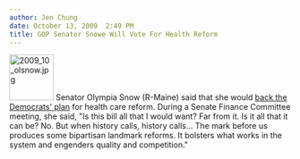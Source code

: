 ```yaml
---
author: Jen Chung
date: October 13, 2009  2:49 PM
title: GOP Senator Snowe Will Vote For Health Reform
---
```


<p><span class="mt-enclosure mt-enclosure-image" style="display: inline;"> <img alt="2009_10_olsnow.jpg" src="https://web.archive.org/web/20110811072723im_/http://gothamist.com/attachments/jen/2009_10_olsnow.jpg" width="79" height="82" class="image-right"> </span>Senator Olympia Snow (R-Maine) said that she would <a href="https://web.archive.org/web/20110811072723/http://www.nytimes.com/2009/10/14/health/policy/14health.html?hp">back the Democrats&apos; plan</a> for health care reform.  During a Senate Finance Committee meeting, she said, &quot;Is this bill all that I would want? Far from it. Is it all that it can be? No. But when history calls, history calls... The mark before us produces some bipartisan landmark reforms. It bolsters what works in the system and engenders quality and competition.&quot;</p>